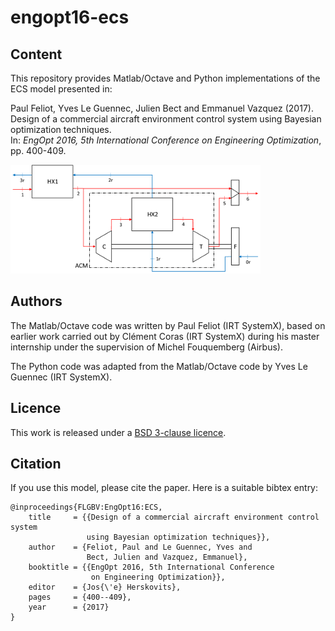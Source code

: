 # engopt16-ecs

## Content

This repository provides Matlab/Octave and Python implementations of
the ECS model presented in:

Paul Feliot, Yves Le Guennec, Julien Bect and Emmanuel Vazquez (2017).  
Design of a commercial aircraft environment control system using
Bayesian optimization techniques.  
In: _EngOpt 2016, 5th International Conference on Engineering Optimization_, pp. 400-409.

![ECS architecture](archi.png)

## Authors

The Matlab/Octave code was written by Paul Feliot (IRT SystemX), based
on earlier work carried out by Clément Coras (IRT SystemX) during his
master internship under the supervision of Michel Fouquemberg (Airbus).

The Python code was adapted from the Matlab/Octave code by Yves Le
Guennec (IRT SystemX).


## Licence

This work is released under a [BSD 3-clause licence](LICENSE).


## Citation

If you use this model, please cite the paper.  Here is a suitable bibtex entry:

    @inproceedings{FLGBV:EngOpt16:ECS,
        title     = {{Design of a commercial aircraft environment control system
                     using Bayesian optimization techniques}},
        author    = {Feliot, Paul and Le Guennec, Yves and
                     Bect, Julien and Vazquez, Emmanuel},
        booktitle = {{EngOpt 2016, 5th International Conference
                      on Engineering Optimization}},
        editor    = {Jos{\'e} Herskovits},
        pages     = {400--409},
        year      = {2017}
    }
